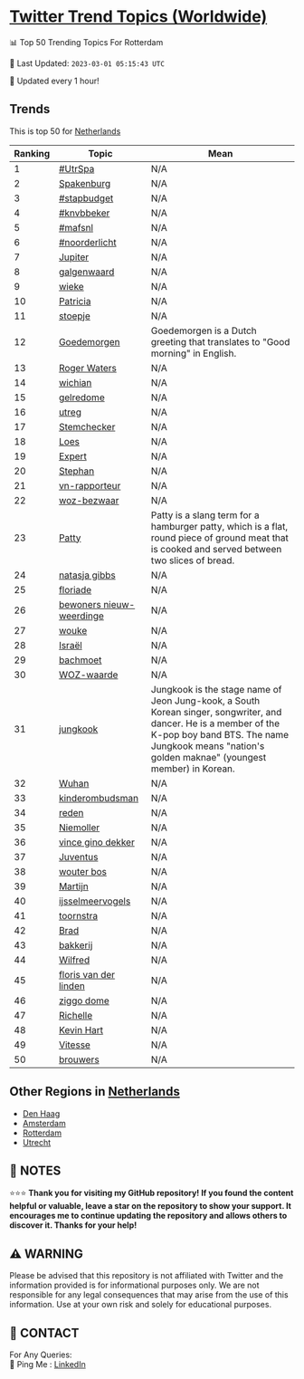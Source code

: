 [Twitter Trend Topics (Worldwide)](https://github.com/ErcinDedeoglu/Twitter-Trend-Topics)
==========


📊 Top 50 Trending Topics For Rotterdam

📆 Last Updated: `2023-03-01 05:15:43 UTC`

🔧 Updated every 1 hour!


## Trends

This is top 50 for [Netherlands](</Netherlands>)

| Ranking | Topic | Mean |
| ------- | ------------ | ------------ |
| 1 | [#UtrSpa](http://twitter.com/search?q=%23UtrSpa) | N/A |
| 2 | [Spakenburg](http://twitter.com/search?q=Spakenburg) | N/A |
| 3 | [#stapbudget](http://twitter.com/search?q=%23stapbudget) | N/A |
| 4 | [#knvbbeker](http://twitter.com/search?q=%23knvbbeker) | N/A |
| 5 | [#mafsnl](http://twitter.com/search?q=%23mafsnl) | N/A |
| 6 | [#noorderlicht](http://twitter.com/search?q=%23noorderlicht) | N/A |
| 7 | [Jupiter](http://twitter.com/search?q=Jupiter) | N/A |
| 8 | [galgenwaard](http://twitter.com/search?q=galgenwaard) | N/A |
| 9 | [wieke](http://twitter.com/search?q=wieke) | N/A |
| 10 | [Patricia](http://twitter.com/search?q=Patricia) | N/A |
| 11 | [stoepje](http://twitter.com/search?q=stoepje) | N/A |
| 12 | [Goedemorgen](http://twitter.com/search?q=Goedemorgen) | Goedemorgen is a Dutch greeting that translates to "Good morning" in English. |
| 13 | [Roger Waters](http://twitter.com/search?q=Roger+Waters) | N/A |
| 14 | [wichian](http://twitter.com/search?q=wichian) | N/A |
| 15 | [gelredome](http://twitter.com/search?q=gelredome) | N/A |
| 16 | [utreg](http://twitter.com/search?q=utreg) | N/A |
| 17 | [Stemchecker](http://twitter.com/search?q=Stemchecker) | N/A |
| 18 | [Loes](http://twitter.com/search?q=Loes) | N/A |
| 19 | [Expert](http://twitter.com/search?q=Expert) | N/A |
| 20 | [Stephan](http://twitter.com/search?q=Stephan) | N/A |
| 21 | [vn-rapporteur](http://twitter.com/search?q=vn-rapporteur) | N/A |
| 22 | [woz-bezwaar](http://twitter.com/search?q=woz-bezwaar) | N/A |
| 23 | [Patty](http://twitter.com/search?q=Patty) | Patty is a slang term for a hamburger patty, which is a flat, round piece of ground meat that is cooked and served between two slices of bread. |
| 24 | [natasja gibbs](http://twitter.com/search?q=natasja+gibbs) | N/A |
| 25 | [floriade](http://twitter.com/search?q=floriade) | N/A |
| 26 | [bewoners nieuw-weerdinge](http://twitter.com/search?q=bewoners+nieuw-weerdinge) | N/A |
| 27 | [wouke](http://twitter.com/search?q=wouke) | N/A |
| 28 | [Israël](http://twitter.com/search?q=Isra%c3%abl) | N/A |
| 29 | [bachmoet](http://twitter.com/search?q=bachmoet) | N/A |
| 30 | [WOZ-waarde](http://twitter.com/search?q=WOZ-waarde) | N/A |
| 31 | [jungkook](http://twitter.com/search?q=jungkook) | Jungkook is the stage name of Jeon Jung-kook, a South Korean singer, songwriter, and dancer. He is a member of the K-pop boy band BTS. The name Jungkook means "nation's golden maknae" (youngest member) in Korean. |
| 32 | [Wuhan](http://twitter.com/search?q=Wuhan) | N/A |
| 33 | [kinderombudsman](http://twitter.com/search?q=kinderombudsman) | N/A |
| 34 | [reden](http://twitter.com/search?q=reden) | N/A |
| 35 | [Niemoller](http://twitter.com/search?q=Niemoller) | N/A |
| 36 | [vince gino dekker](http://twitter.com/search?q=vince+gino+dekker) | N/A |
| 37 | [Juventus](http://twitter.com/search?q=Juventus) | N/A |
| 38 | [wouter bos](http://twitter.com/search?q=wouter+bos) | N/A |
| 39 | [Martijn](http://twitter.com/search?q=Martijn) | N/A |
| 40 | [ijsselmeervogels](http://twitter.com/search?q=ijsselmeervogels) | N/A |
| 41 | [toornstra](http://twitter.com/search?q=toornstra) | N/A |
| 42 | [Brad](http://twitter.com/search?q=Brad) | N/A |
| 43 | [bakkerij](http://twitter.com/search?q=bakkerij) | N/A |
| 44 | [Wilfred](http://twitter.com/search?q=Wilfred) | N/A |
| 45 | [floris van der linden](http://twitter.com/search?q=floris+van+der+linden) | N/A |
| 46 | [ziggo dome](http://twitter.com/search?q=ziggo+dome) | N/A |
| 47 | [Richelle](http://twitter.com/search?q=Richelle) | N/A |
| 48 | [Kevin Hart](http://twitter.com/search?q=Kevin+Hart) | N/A |
| 49 | [Vitesse](http://twitter.com/search?q=Vitesse) | N/A |
| 50 | [brouwers](http://twitter.com/search?q=brouwers) | N/A |



## Other Regions in [Netherlands](</Netherlands>)

* [Den Haag](</Netherlands/Den Haag.md>)
* [Amsterdam](</Netherlands/Amsterdam.md>)
* [Rotterdam](</Netherlands/Rotterdam.md>)
* [Utrecht](</Netherlands/Utrecht.md>)



## 📝 NOTES

⭐⭐⭐ **Thank you for visiting my GitHub repository! If you found the content helpful or valuable, leave a star on the repository to show your support. It encourages me to continue updating the repository and allows others to discover it. Thanks for your help!**


## ⚠️ WARNING

Please be advised that this repository is not affiliated with Twitter and the information provided is for informational purposes only. We are not responsible for any legal consequences that may arise from the use of this information. Use at your own risk and solely for educational purposes.


## 📨 CONTACT

 For Any Queries:  
            🏓 Ping Me : [LinkedIn](https://www.linkedin.com/in/ercindedeoglu/)
